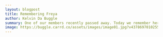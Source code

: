 ```yaml
---
layout: blogpost
title: Remembering Freya
author: Kelvin Da Buggle
summary: One of our members recently passed away. Today we remember her passing of cancer.
image: https://buggle.carrd.co/assets/images/image01.jpg?v43786970102551
---
```

